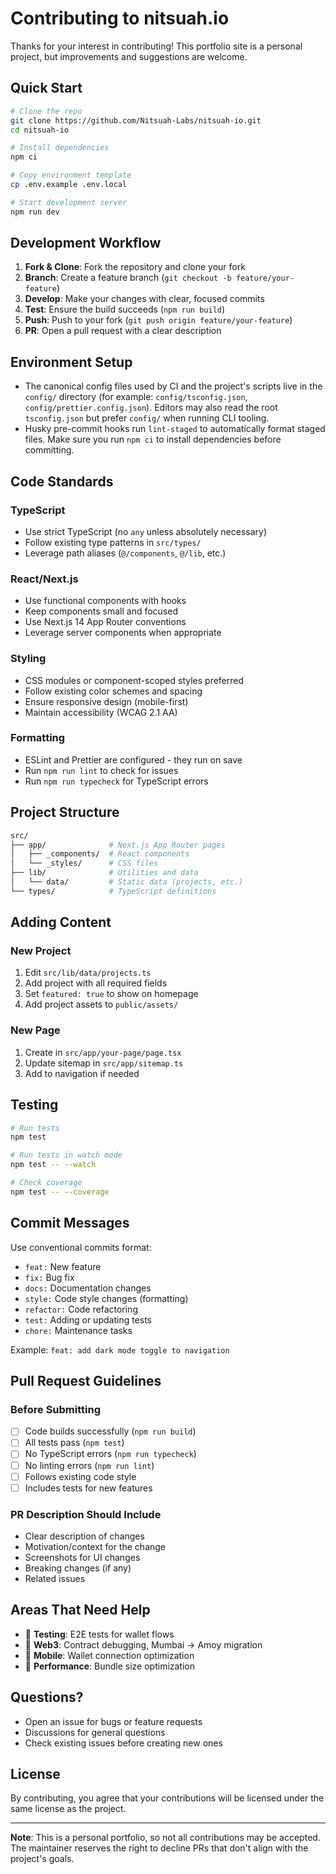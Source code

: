# Contributing to nitsuah.io

Thanks for your interest in contributing! This portfolio site is a personal project, but improvements and suggestions are welcome.

## Quick Start

```bash
# Clone the repo
git clone https://github.com/Nitsuah-Labs/nitsuah-io.git
cd nitsuah-io

# Install dependencies
npm ci

# Copy environment template
cp .env.example .env.local

# Start development server
npm run dev
```

## Development Workflow

1. **Fork & Clone**: Fork the repository and clone your fork
2. **Branch**: Create a feature branch (`git checkout -b feature/your-feature`)
3. **Develop**: Make your changes with clear, focused commits
4. **Test**: Ensure the build succeeds (`npm run build`)
5. **Push**: Push to your fork (`git push origin feature/your-feature`)
6. **PR**: Open a pull request with a clear description

## Environment Setup

- The canonical config files used by CI and the project's scripts live in the `config/` directory (for example: `config/tsconfig.json`, `config/prettier.config.json`). Editors may also read the root `tsconfig.json` but prefer `config/` when running CLI tooling.
- Husky pre-commit hooks run `lint-staged` to automatically format staged files. Make sure you run `npm ci` to install dependencies before committing.

## Code Standards

### TypeScript

- Use strict TypeScript (no `any` unless absolutely necessary)
- Follow existing type patterns in `src/types/`
- Leverage path aliases (`@/components`, `@/lib`, etc.)

### React/Next.js

- Use functional components with hooks
- Keep components small and focused
- Use Next.js 14 App Router conventions
- Leverage server components when appropriate

### Styling

- CSS modules or component-scoped styles preferred
- Follow existing color schemes and spacing
- Ensure responsive design (mobile-first)
- Maintain accessibility (WCAG 2.1 AA)

### Formatting

- ESLint and Prettier are configured - they run on save
- Run `npm run lint` to check for issues
- Run `npm run typecheck` for TypeScript errors

## Project Structure

```bash
src/
├── app/              # Next.js App Router pages
│   ├── _components/  # React components
│   └── _styles/      # CSS files
├── lib/              # Utilities and data
│   └── data/         # Static data (projects, etc.)
└── types/            # TypeScript definitions
```

## Adding Content

### New Project

1. Edit `src/lib/data/projects.ts`
2. Add project with all required fields
3. Set `featured: true` to show on homepage
4. Add project assets to `public/assets/`

### New Page

1. Create in `src/app/your-page/page.tsx`
2. Update sitemap in `src/app/sitemap.ts`
3. Add to navigation if needed

## Testing

```bash
# Run tests
npm test

# Run tests in watch mode
npm test -- --watch

# Check coverage
npm test -- --coverage
```

## Commit Messages

Use conventional commits format:

- `feat:` New feature
- `fix:` Bug fix
- `docs:` Documentation changes
- `style:` Code style changes (formatting)
- `refactor:` Code refactoring
- `test:` Adding or updating tests
- `chore:` Maintenance tasks

Example: `feat: add dark mode toggle to navigation`

## Pull Request Guidelines

### Before Submitting

- [ ] Code builds successfully (`npm run build`)
- [ ] All tests pass (`npm test`)
- [ ] No TypeScript errors (`npm run typecheck`)
- [ ] No linting errors (`npm run lint`)
- [ ] Follows existing code style
- [ ] Includes tests for new features

### PR Description Should Include

- Clear description of changes
- Motivation/context for the change
- Screenshots for UI changes
- Breaking changes (if any)
- Related issues

## Areas That Need Help

- 🧪 **Testing**: E2E tests for wallet flows
- 🔗 **Web3**: Contract debugging, Mumbai → Amoy migration
- 📱 **Mobile**: Wallet connection optimization
- 🚀 **Performance**: Bundle size optimization

## Questions?

- Open an issue for bugs or feature requests
- Discussions for general questions
- Check existing issues before creating new ones

## License

By contributing, you agree that your contributions will be licensed under the same license as the project.

---

**Note**: This is a personal portfolio, so not all contributions may be accepted. The maintainer reserves the right to decline PRs that don't align with the project's goals.
